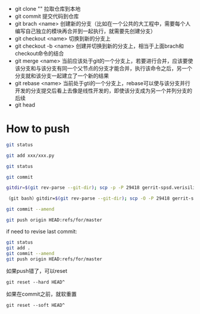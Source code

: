 - git clone "" 拉取仓库到本地
- git commit 提交代码到仓库
- git brach \<name> 创建新的分支（比如在一个公共的大工程中，需要每个人编写自己独立的模块再合并到一起执行，就需要先创建分支）
- git checkout \<name> 切换到新的分支上
- git checkout -b \<name> 创建并切换到新的分支上，相当于上面brach和checkout命令的结合
- git merge \<name> 当前应该处于git的一个分支上，若要进行合并，应该要使该分支和与该分支有同一个父节点的分支才能合并，执行该命令之后，另一个分支就和该分支一起建立了一个新的结果
- git rebase \<name> 当前处于gti的一个分支上，rebase可以使与该分支并行开发的分支提交后看上去像是线性开发的，即使该分支成为另一个并列分支的后续
- git head




# How to push
```bash
git status

git add xxx/xxx.py

git status

git commit

gitdir=$(git rev-parse --git-dir); scp -p -P 29418 gerrit-spsd.verisilicon.com:hooks/commit-msg ${gitdir}/hooks/

（git bash）gitdir=$(git rev-parse --git-dir); scp -O -P 29418 gerrit-spsd.verisilicon.com:hooks/commit-msg ${gitdir}/hooks/

git commit --amend

git push origin HEAD:refs/for/master
```
if need to revise last commit:
```bash
git status
git add .
git commit --amend
git push origin HEAD:refs/for/master
```
如果push错了，可以reset
```shell
git reset --hard HEAD^
```
如果在commit之前，就软重置
```shell
git reset --soft HEAD^
```





